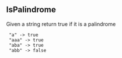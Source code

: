 ## IsPalindrome

Given a string return true if it is a palindrome

```
 "a" -> true
 "aaa" -> true
 "aba" -> true
 "abb" -> false

```